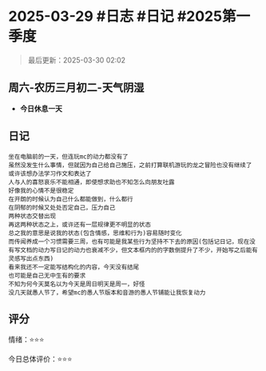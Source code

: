 # 2025-03-29 #日志 #日记 #2025第一季度

>最后更新：2025-03-30 02:02

## 周六-农历三月初二-天气阴湿

- **今日休息一天**

## 日记

```text
坐在电脑前的一天，但连玩mc的动力都没有了
虽然没发生什么事情，但就因为自己给自己施压，之前打算联机游玩的龙之冒险也没有继续了
或许该想办法学习作文和表达了
人与人的喜怒哀乐不能相通，即使想求助也不知怎么向朋友吐露
好像我的心情不是很稳定
在开朗的时候认为自己什么都能做到，什么都行
在阴郁的时候又处处否定自己，压力自己
两种状态交替出现
再这两种状态之上，或许还有一层规律更不明显的状态
总之我的意思是说我的状态(包含情感，思维和行为)容易随时变化
而传闻养成一个习惯需要三周，也有可能是我某些行为坚持不下去的原因(包括记日记，现在没有写文档的动力写日记的动力也衰减不少，但文本框内的的字数倒提升了不少，开始写之后能有灵感写出点东西)
看来我还不一定能写结构化的内容，今天没有结尾
也可能是自己无中生有的要求
不知为何今天莫名以为今天是周日明天是周一，好怪
没几天就愚人节了，希望mc的愚人节版本和音游的愚人节铺能让我恢复动力
```

## 评分

情绪：⭐⭐⭐  

今日总体评价：⭐⭐⭐
